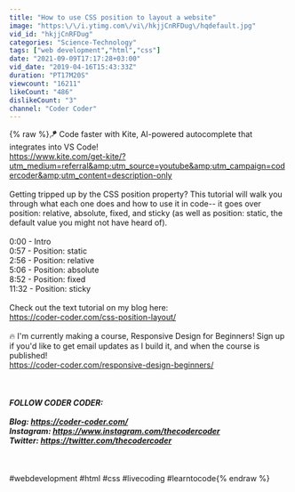 ```yaml
---
title: "How to use CSS position to layout a website"
image: "https:\/\/i.ytimg.com\/vi\/hkjjCnRFDug\/hqdefault.jpg"
vid_id: "hkjjCnRFDug"
categories: "Science-Technology"
tags: ["web development","html","css"]
date: "2021-09-09T17:17:28+03:00"
vid_date: "2019-04-16T15:43:33Z"
duration: "PT17M20S"
viewcount: "16211"
likeCount: "486"
dislikeCount: "3"
channel: "Coder Coder"
---
```

{% raw %}🪁 Code faster with Kite, AI-powered autocomplete that integrates into VS Code!<br /><a rel="nofollow" target="blank" href="https://www.kite.com/get-kite/?utm_medium=referral&amp;utm_source=youtube&amp;utm_campaign=codercoder&amp;utm_content=description-only">https://www.kite.com/get-kite/?utm_medium=referral&amp;utm_source=youtube&amp;utm_campaign=codercoder&amp;utm_content=description-only</a><br /><br />Getting tripped up by the CSS position property? This tutorial will walk you through what each one does and how to use it in code-- it goes over position: relative, absolute, fixed, and sticky (as well as position: static, the default value you might not have heard of). <br /><br />0:00 - Intro<br />0:57 - Position: static<br />2:56 - Position: relative<br />5:06 - Position: absolute<br />8:52 - Position: fixed<br />11:32 - Position: sticky<br /><br />Check out the text tutorial on my blog here:<br /><a rel="nofollow" target="blank" href="https://coder-coder.com/css-position-layout/">https://coder-coder.com/css-position-layout/</a><br /><br />🔥 I'm currently making a course, Responsive Design for Beginners! Sign up if you'd like to get email updates as I build it, and when the course is published!<br /><a rel="nofollow" target="blank" href="https://coder-coder.com/responsive-design-beginners/">https://coder-coder.com/responsive-design-beginners/</a><br /><br />_____________________________________<br /><br />FOLLOW CODER CODER:<br /><br />Blog: <a rel="nofollow" target="blank" href="https://coder-coder.com/">https://coder-coder.com/</a> <br />Instagram: <a rel="nofollow" target="blank" href="https://www.instagram.com/thecodercoder">https://www.instagram.com/thecodercoder</a><br />Twitter: <a rel="nofollow" target="blank" href="https://twitter.com/thecodercoder">https://twitter.com/thecodercoder</a><br /><br />_____________________________________<br /><br />#webdevelopment #html #css #livecoding #learntocode{% endraw %}
